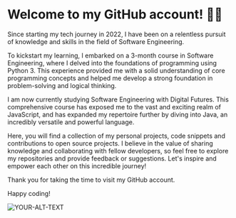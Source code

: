 # Welcome to my GitHub account! 👩‍💻

Since starting my tech journey in 2022, I have been on a relentless pursuit of knowledge and skills in the field of Software Engineering. 

To kickstart my learning, I embarked on a 3-month course in Software Engineering, where I delved into the foundations of programming using Python 3. This experience provided me with a solid understanding of core programming concepts and helped me develop a strong foundation in problem-solving and logical thinking.

I am now currently studying Software Engineering with Digital Futures. This comprehensive course has exposed me to the vast and exciting realm of JavaScript, and has expanded my repertoire further by diving into Java, an incredibly versatile and powerful language.

Here, you will find a collection of my personal projects, code snippets and contributions to open source projects. I believe in the value of sharing knowledge and collaborating with fellow developers, so feel free to explore my repositories and provide feedback or suggestions. Let's inspire and empower each other on this incredible journey!

Thank you for taking the time to visit my GitHub account.

Happy coding!

<picture>
 <source media="(prefers-color-scheme: dark)" srcset="https://www.clipartmax.com/png/small/27-276717_clients-are-also-welcome-to-provide-all-of-their-own-steaming-coffee.png">
 <source media="(prefers-color-scheme: light)" srcset="https://www.clipartmax.com/png/small/27-276717_clients-are-also-welcome-to-provide-all-of-their-own-steaming-coffee.png">
 <img alt="YOUR-ALT-TEXT" src="https://www.clipartmax.com/png/small/27-276717_clients-are-also-welcome-to-provide-all-of-their-own-steaming-coffee.png">
</picture>
